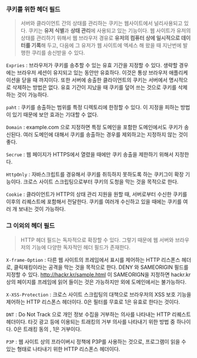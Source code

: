 ### 쿠키를 위한 헤더 필드

> 서버와 클라이언트 간의 상태를 관리하는 쿠키는 웹사이트에서 널리사용되고 있다. 쿠키는 **유저 식별**과 **상태 관리**에 사용되고 있는 기능이다. 웹 사이트가 유저의 상태를 관리하기 위해서 웹 브라우저 경유로 **유저의 컴퓨터 상에 일시적으로 데이터를 기록**해 두고, 다음에 그 유저가 웹 사이트에 엑세스 해 왔을 때 지난번에 발행한 쿠리를 송신받을 수 있다.

`Expries` : 브라우저가 쿠키를 송추할 수 있는 유효 기간을 지정할 수 있다. 생략할 경우에는 브라우저 세션이 유지되고 있는 동안만 유효하다. 이것은 통상 브라우저 애플리케이션을 닫을 때 까지이다. 또한 서버에 송출한 클라이언트의 쿠키는 서버에서 명시적으로 삭제하는 방법은 없다. 유효 기간이 지났을 때 쿠키를 덮어 쓰는 것으로 쿠키를 삭제하는 것이 가능하다.

`paht` : 쿠키를 송출하는 범위를 특정 디렉토리에 한정할 수 있다. 이 지정을 피하는 방법이 있기 때문에 보안 효과는 기대할 수 없다.

`Domain` : example.com 으로 지정하면 특정 도메인을 포함한 도메인에서도 쿠키가 송신된다. 여러 도메인에 대해서 쿠키를 송출하는 경우를 제외하고는 지정하지 않는 것이 좋다.

`Secrue` : 웹 페이지가 HTTPS에서 열렸을 때에만 쿠키 송출을 제한하기 위해서 지정한다. 

`HttpOnly` : 자바스크립트를 경유해서 쿠키를 취득하지 못하도록 하는 쿠키그이 확장 기능이다. 크로스 사이트 스크립팅으로부터 쿠키의 도청을 막는 것을 목적으로 한다.

`Cookie` : 클라이언트가 HTTP의 상태 관리 지원을 원할 때, 서버로부터 수신한 쿠키를 이후의 리퀘스트에 포함해서 전달한다. 쿠키를 여러개 수신하고 있을 때에는 쿠키를 여러 개 보내는 것이 가능하다.

### 그 이외의 헤더 필드

>HTTP 헤더 필드는 독자적으로 확장할 수 있다. 그렇기 때문에 웹 서버와 브라우저의 기능에 다양한 독자적인 헤더 필드가 존재한다.

`X-frame-Option` : 다른 웹 사이트의 프레임에서 표시를 제어하는 HTTP 리스폰스 헤더로, 클릭재킹이라는 공격을 막는 것을 목적으로 한다. DENY 와 SAMEORIGIN 필드를 지정할 수 있다. http://hackr.kr/sample.html 이 SAMEORIGN을 지정하면 hackr.kr 상의 페이지를 프레임에 읽어 들이는 것은 가능하지만 외에 도메인에서는 불가능하다.

`X-XSS-Protection` : 크로스 사이트 스크립팅의 대책으로 브라우저의 XSS 보호 기능을 제어하는 HTTP 리스폰스 헤더이다. 0은 필터를 무효로 1은 유효로 한다는 것이다.

`DNT` : Do Not Track 으로 개인 정보 수집을 거부하는 의사를 나타내는 HTTP 리퀘스트 헤더이다. 타깃 광고 등에 이용되는 트래킹의 거부 의사를 나타내기 위한 방법 중 하나이다. 0은 트래킹 동의 , 1은 거부이다. 

`P3P` : 웹 사이트 상의 프라이버시 정책에 P3P를 사용하는 것으로, 프로그램이 읽을 수 있는 형태로 나타내기 위한 HTTP 리스폰스 헤더이다. 